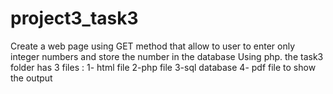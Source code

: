 # project3_task3

Create a web page using GET method that allow to user to enter only integer numbers and store the number in the database Using php. 
the task3 folder has 3 files : 
1- html file 
2-php file 
3-sql database 
4- pdf file to show the output 
